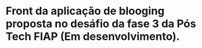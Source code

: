 # Front da aplicação de blooging proposta no desáfio da fase 3 da Pós Tech FIAP (Em desenvolvimento).